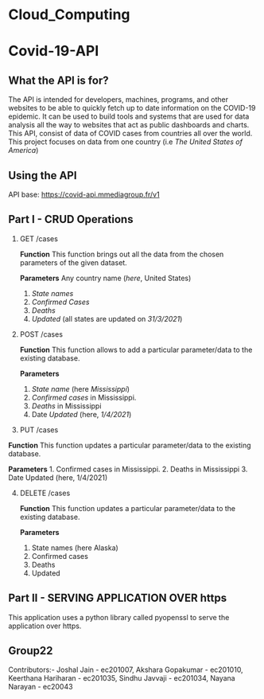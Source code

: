# Cloud_Computing

# Covid-19-API

## What the API is for?

The API is intended for developers, machines, programs, and other websites to be able to quickly fetch up to date information on the COVID-19 epidemic.
It can be used to build tools and systems that are used for data analysis all the way to websites that act as public dashboards and charts. This API, consist of data of COVID cases from countries all over the world. This project focuses on data from one country (i.e _The United States of America_)

## Using the API
API base:
https://covid-api.mmediagroup.fr/v1

## Part I - CRUD Operations
1. GET /cases

   __Function__
    This function brings out all the data from the chosen parameters of the given dataset.

   __Parameters__
    Any country name (_here_, United States)
    1.	_State names_
    2.	_Confirmed Cases_
    3.	_Deaths_
    4.	_Updated_  (all states are updated on _31/3/2021_)

2. POST /cases
   
   __Function__
    This function allows to add a particular parameter/data to the existing database. 
   
   __Parameters__
    1.	_State name_ (here _Mississippi_)
    2.	_Confirmed cases_ in Mississippi.
    3.	_Deaths_ in Mississippi
    4.	Date _Updated_ (here, _1/4/2021_)

3. PUT /cases
  
  __Function__
    This function updates a particular parameter/data to the existing database. 
   
   __Parameters__
    1.	Confirmed cases in Mississippi.
    2.	Deaths in Mississippi
    3.	Date Updated (here, 1/4/2021)

4. DELETE /cases
   
   __Function__
    This function updates a particular parameter/data to the existing database. 
   
   __Parameters__
    1.	State names (here Alaska)
    2.	Confirmed cases 
    3.	Deaths 
    4.	Updated 

## Part II - SERVING APPLICATION OVER https
This application uses a python library called pyopenssl to serve the application over https.




## Group22
Contributors:-
Joshal Jain - ec201007, 
Akshara Gopakumar - ec201010, 
Keerthana Hariharan - ec201035, 
Sindhu Javvaji - ec201034, 
Nayana Narayan - ec20043
